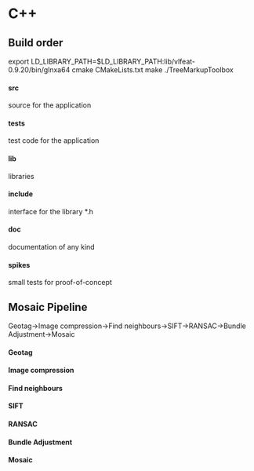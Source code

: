 # C++

## Build order

export LD_LIBRARY_PATH=$LD_LIBRARY_PATH:lib/vlfeat-0.9.20/bin/glnxa64
cmake CMakeLists.txt
make
./TreeMarkupToolbox




#### src
source for the application

#### tests
test code for the application

#### lib
libraries

#### include 
interface for the library *.h

#### doc
documentation of any kind

#### spikes
small tests for proof-of-concept



## Mosaic Pipeline
Geotag->Image compression->Find neighbours->SIFT->RANSAC->Bundle Adjustment->Mosaic

#### Geotag

#### Image compression

#### Find neighbours

#### SIFT

#### RANSAC

#### Bundle Adjustment

#### Mosaic
